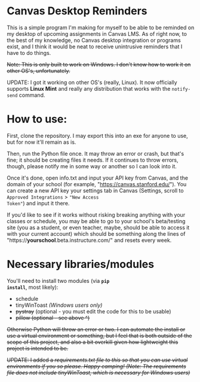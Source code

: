 # Canvas Desktop Reminders
 This is a simple program I'm making for myself to be able to be reminded on my desktop of upcoming assignments in Canvas LMS. As of right now, to the best of my knowledge,
 no Canvas desktop integration or programs exist, and I think it would be neat to receive unintrusive reminders that I have to do things.

 <s>Note: This is only built to work on Windows. I don't know how to work it on other OS's, unfortunately.</s>

 UPDATE: I got it working on other OS's (really, Linux). It now officially supports <strong>Linux Mint</strong> and really any distribution that works with the <code>notify-send</code> command.

 # How to use:
 First, clone the repository. I may export this into an exe for anyone to use, but for now it'll remain as is.

 Then, run the Python file once. It may throw an error or crash, but that's fine; it should be creating files it needs. If it continues to throw errors, though, please notify me in some way or another so I can look into it.

 Once it's done, open info.txt and input your API key from Canvas, and the domain of your school (for example, "https://canvas.stanford.edu/"). You can create a new API key your settings tab in Canvas (Settings, scroll to <code>Approved Integrations</code> > <code>"New Access Token"</code>) and input it there.

 If you'd like to see if it works without risking breaking anything with your classes or schedule, you may be able to go to your school's beta/testing site (you as a student, or even teacher, maybe, should be able to access it with your current account) which should be something along the lines of "https://<strong>yourschool</strong>.beta.instructure.com/" and resets every week.
 
 # Necessary libraries/modules
 You'll need to install two modules (via <strong><code>pip install</code></strong>, most likely):
 <ul>
 <li> schedule</li>
 <li> tinyWinToast <em>(Windows users only)</em></li>
 <li> <s>pystray</s> (optional - you must edit the code for this to be usable)</li>
 <li> <s>pillow<s> (optional - see above ^)</li>
 </ul>
 
 Otherwise Python will throw an error or two. I can automate the install or use a virtual environment or something, but I feel that is both outside of the scope of this project, and also a bit overkill given how lightweight this project is intended to be.

 UPDATE: I added a <em>requirements.txt</e> file to this so that you can use virtual environments if you so please. Happy camping!
 (Note: The requirements file does not include tinyWinToast, which is necessary for Windows users)